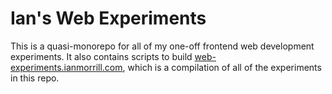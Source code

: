 # Ian's Web Experiments
This is a quasi-monorepo for all of my one-off frontend web development experiments. It also contains scripts to build [web-experiments.ianmorrill.com](https://web-experiments.ianmorrill.com), which is a compilation of all of the experiments in this repo.